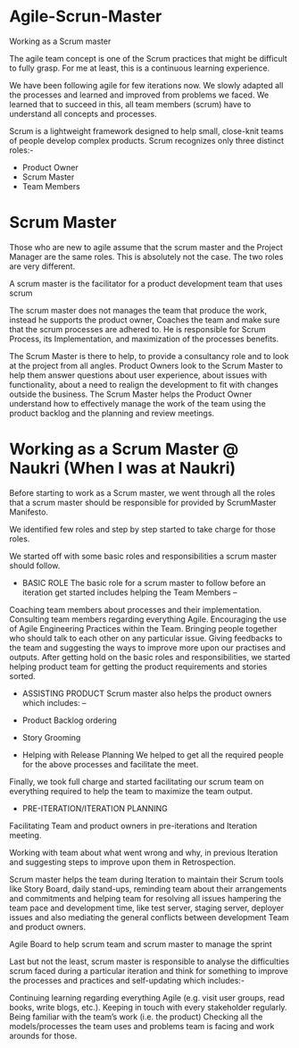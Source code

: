 # Agile-Scrun-Master
Working as a Scrum master

The agile team concept is one of the Scrum practices that might be difficult to fully grasp. For me at least, this is a continuous learning experience.

We have been following agile for few iterations now. We slowly adapted all the processes and learned and improved from problems we faced. We learned that to succeed in this, all team members (scrum) have to understand all concepts and processes.

Scrum is a lightweight framework designed to help small, close-knit teams of people develop complex products. Scrum recognizes only three distinct roles:-

* Product Owner
* Scrum Master
* Team Members

# Scrum Master
Those who are new to agile assume that the scrum master and the Project Manager are the same roles. This is absolutely not the case. The two roles are very different.

A scrum master is the facilitator for a product development team that uses scrum 

The scrum master does not manages the team that produce the work, instead he supports the product owner, Coaches the team and make sure that the scrum processes are adhered to. He is responsible for Scrum Process, its Implementation, and maximization of the processes benefits.

The Scrum Master is there to help, to provide a consultancy role and to look at the project from all angles. Product Owners look to the Scrum Master to help them answer questions about user experience, about issues with functionality, about a need to realign the development to fit with changes outside the business. The Scrum Master helps the Product Owner understand how to effectively manage the work of the team using the product backlog and the planning and review meetings.

# Working as a Scrum Master @ Naukri (When I was at Naukri)

Before starting to work as a Scrum master, we went through all the roles that a scrum master should be responsible for provided by ScrumMaster Manifesto.

We identified few roles and step by step started to take charge for those roles.

We started off with some basic roles and responsibilities a scrum master should follow.

* BASIC ROLE
The basic role for a scrum master to follow before an iteration get started includes helping the Team Members –

Coaching team members about processes and their implementation.
Consulting team members regarding everything Agile.
Encouraging the use of Agile Engineering Practices within the Team.
Bringing people together who should talk to each other on any particular issue.
Giving feedbacks to the team and suggesting the ways to improve more upon our practises and outputs.
After getting hold on the basic roles and responsibilities, we started helping product team for getting the product requirements and stories sorted.

* ASSISTING PRODUCT
Scrum master also helps the product owners which includes: –

* Product Backlog ordering
* Story Grooming
* Helping with Release Planning
We helped to get all the required people for the above processes and facilitate the meet.

Finally, we took full charge and started facilitating our scrum team on everything required to help the team to maximize the team output.

* PRE-ITERATION/ITERATION PLANNING

Facilitating Team and product owners in pre-iterations and Iteration meeting.

Working with team about what went wrong and why, in previous Iteration and suggesting steps to improve upon them in Retrospection.

Scrum master helps the team during Iteration to maintain their Scrum tools like Story Board, daily stand-ups, reminding team about their arrangements and commitments and helping team for resolving all issues hampering the team pace and development time, like test server, staging server, deployer issues and also mediating the general conflicts between development Team and product owners.

Agile Board to help scrum team and scrum master to manage the sprint

Last but not the least, scrum master is responsible to analyse the difficulties scrum faced during a particular iteration and think for something to improve the processes and practices and self-updating which includes:-

Continuing learning regarding everything Agile (e.g. visit user groups, read books, write blogs, etc.).
Keeping in touch with every stakeholder regularly.
Being familiar with the team’s work (i.e. the product)
Checking all the models/processes the team uses and problems team is facing and work arounds for those.
